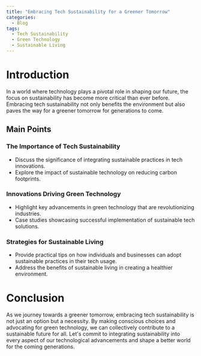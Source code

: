 ```yaml
---
title: "Embracing Tech Sustainability for a Greener Tomorrow"
categories:
  - Blog
tags:
  - Tech Sustainability
  - Green Technology
  - Sustainable Living
---
```


# Introduction
In a world where technology plays a pivotal role in shaping our future, the focus on sustainability has become more critical than ever before. Embracing tech sustainability not only benefits the environment but also paves the way for a greener tomorrow for generations to come.

## Main Points
### The Importance of Tech Sustainability
- Discuss the significance of integrating sustainable practices in tech innovations.
- Explore the impact of sustainable technology on reducing carbon footprints.

### Innovations Driving Green Technology
- Highlight key advancements in green technology that are revolutionizing industries.
- Case studies showcasing successful implementation of sustainable tech solutions.

### Strategies for Sustainable Living
- Provide practical tips on how individuals and businesses can adopt sustainable practices in their tech usage.
- Address the benefits of sustainable living in creating a healthier environment.

# Conclusion
As we journey towards a greener tomorrow, embracing tech sustainability is not just an option but a necessity. By making conscious choices and advocating for green technology, we can collectively contribute to a sustainable future for all. Let's commit to integrating sustainability into every aspect of our technological advancements and shape a better world for the coming generations.